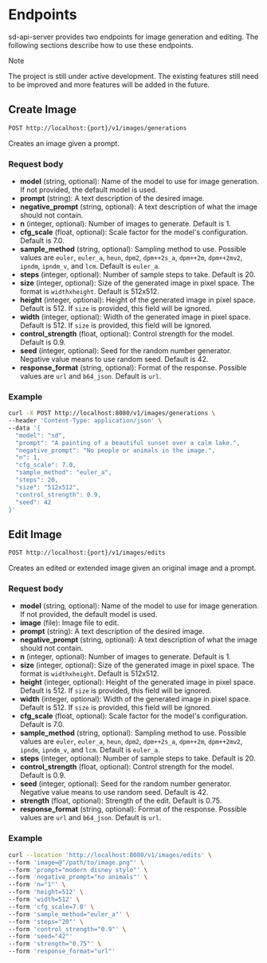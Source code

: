 # Endpoints

sd-api-server provides two endpoints for image generation and editing. The following sections describe how to use these endpoints.

> [!NOTE]
> The project is still under active development. The existing features still need to be improved and more features will be added in the future.

## Create Image

```bash
POST http://localhost:{port}/v1/images/generations
```

Creates an image given a prompt.

### Request body

- **model** (string, optional): Name of the model to use for image generation. If not provided, the default model is used.
- **prompt** (string): A text description of the desired image.
- **negative_prompt** (string, optional): A text description of what the image should not contain.
- **n** (integer, optional): Number of images to generate. Default is 1.
- **cfg_scale** (float, optional): Scale factor for the model's configuration. Default is 7.0.
- **sample_method** (string, optional): Sampling method to use. Possible values are `euler`, `euler_a`, `heun`, `dpm2`, `dpm++2s_a`, `dpm++2m`, `dpm++2mv2`, `ipndm`, `ipndm_v`, and `lcm`. Default is `euler_a`.
- **steps** (integer, optional): Number of sample steps to take. Default is 20.
- **size** (integer, optional): Size of the generated image in pixel space. The format is `widthxheight`. Default is 512x512.
- **height** (integer, optional): Height of the generated image in pixel space. Default is 512. If `size` is provided, this field will be ignored.
- **width** (integer, optional): Width of the generated image in pixel space. Default is 512. If `size` is provided, this field will be ignored.
- **control_strength** (float, optional): Control strength for the model. Default is 0.9.
- **seed** (integer, optional): Seed for the random number generator. Negative value means to use random seed. Default is 42.
- **response_format** (string, optional): Format of the response. Possible values are `url` and `b64_json`. Default is `url`.

### Example

```bash
curl -X POST http://localhost:8080/v1/images/generations \
--header 'Content-Type: application/json' \
--data '{
  "model": "sd",
  "prompt": "A painting of a beautiful sunset over a calm lake.",
  "negative_prompt": "No people or animals in the image.",
  "n": 1,
  "cfg_scale": 7.0,
  "sample_method": "euler_a",
  "steps": 20,
  "size": "512x512",
  "control_strength": 0.9,
  "seed": 42
}'
```

## Edit Image

```bash
POST http://localhost:{port}/v1/images/edits
```

Creates an edited or extended image given an original image and a prompt.

### Request body

- **model** (string, optional): Name of the model to use for image generation. If not provided, the default model is used.
- **image** (file): Image file to edit.
- **prompt** (string): A text description of the desired image.
- **negative_prompt** (string, optional): A text description of what the image should not contain.
- **n** (integer, optional): Number of images to generate. Default is 1.
- **size** (integer, optional): Size of the generated image in pixel space. The format is `widthxheight`. Default is 512x512.
- **height** (integer, optional): Height of the generated image in pixel space. Default is 512. If `size` is provided, this field will be ignored.
- **width** (integer, optional): Width of the generated image in pixel space. Default is 512. If `size` is provided, this field will be ignored.
- **cfg_scale** (float, optional): Scale factor for the model's configuration. Default is 7.0.
- **sample_method** (string, optional): Sampling method to use. Possible values are `euler`, `euler_a`, `heun`, `dpm2`, `dpm++2s_a`, `dpm++2m`, `dpm++2mv2`, `ipndm`, `ipndm_v`, and `lcm`. Default is `euler_a`.
- **steps** (integer, optional): Number of sample steps to take. Default is 20.
- **control_strength** (float, optional): Control strength for the model. Default is 0.9.
- **seed** (integer, optional): Seed for the random number generator. Negative value means to use random seed. Default is 42.
- **strength** (float, optional): Strength of the edit. Default is 0.75.
- **response_format** (string, optional): Format of the response. Possible values are `url` and `b64_json`. Default is `url`.

### Example

```bash
curl --location 'http://localhost:8080/v1/images/edits' \
--form 'image=@"/path/to/image.png"' \
--form 'prompt="modern disney style"' \
--form 'negative_prompt="no animals"' \
--form 'n="1"' \
--form 'height=512' \
--form 'width=512' \
--form 'cfg_scale=7.0' \
--form 'sample_method="euler_a"' \
--form 'steps="20"' \
--form 'control_strength="0.9"' \
--form 'seed="42"'
--form 'strength="0.75"' \
--form 'response_format="url"'
```
